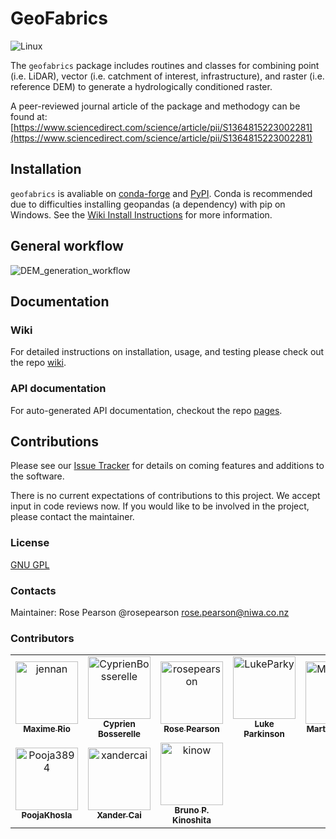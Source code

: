 # GeoFabrics

![Linux](https://github.com/rosepearson/GeoFabrics/actions/workflows/linux-test.yml/badge.svg?branch=main)

The `geofabrics` package includes routines and classes for combining point (i.e. LiDAR), vector (i.e. catchment of interest, infrastructure), and raster (i.e. reference DEM) to generate a hydrologically conditioned raster.

A peer-reviewed journal article of the package and methodogy can be found at: [https://www.sciencedirect.com/science/article/pii/S1364815223002281](https://www.sciencedirect.com/science/article/pii/S1364815223002281)

## Installation
`geofabrics` is avaliable on [conda-forge](https://anaconda.org/conda-forge/geofabrics) and [PyPI](https://pypi.org/project/geofabrics/). Conda is recommended due to difficulties installing geopandas (a dependency) with pip on Windows. See the [Wiki Install Instructions](https://github.com/rosepearson/GeoFabrics/wiki/Package-Install-Instructions) for more information.

## General workflow

![DEM_generation_workflow](https://user-images.githubusercontent.com/22883860/161160412-eef14d39-ed92-4998-838a-15176052afb9.png)

## Documentation
### Wiki
For detailed instructions on installation, usage, and testing please check out the repo [wiki](https://github.com/rosepearson/GeoFabrics/wiki).

### API documentation
For auto-generated API documentation, checkout the repo [pages](https://rosepearson.github.io/GeoFabrics).

## Contributions
Please see our [Issue Tracker](https://github.com/rosepearson/GeoFabrics/issues) for details on coming features and additions to the software.

There is no current expectations of contributions to this project. We accept input in code reviews now. If you would like to be involved in the project, please contact the maintainer.

### License
[GNU GPL](https://github.com/rosepearson/GeoFabrics/LICENSE)

### Contacts
Maintainer: Rose Pearson @rosepearson rose.pearson@niwa.co.nz

### Contributors
<!-- readme: collaborators,contributors -start -->
<table>
<tr>
    <td align="center">
        <a href="https://github.com/jennan">
            <img src="https://avatars.githubusercontent.com/u/2003548?v=4" width="100;" alt="jennan"/>
            <br />
            <sub><b>Maxime Rio</b></sub>
        </a>
    </td>
    <td align="center">
        <a href="https://github.com/CyprienBosserelle">
            <img src="https://avatars.githubusercontent.com/u/3713631?v=4" width="100;" alt="CyprienBosserelle"/>
            <br />
            <sub><b>Cyprien Bosserelle</b></sub>
        </a>
    </td>
    <td align="center">
        <a href="https://github.com/rosepearson">
            <img src="https://avatars.githubusercontent.com/u/22883860?v=4" width="100;" alt="rosepearson"/>
            <br />
            <sub><b>Rose Pearson</b></sub>
        </a>
    </td>
    <td align="center">
        <a href="https://github.com/LukeParky">
            <img src="https://avatars.githubusercontent.com/u/41398636?v=4" width="100;" alt="LukeParky"/>
            <br />
            <sub><b>Luke Parkinson</b></sub>
        </a>
    </td>
    <td align="center">
        <a href="https://github.com/Martin20494">
            <img src="https://avatars.githubusercontent.com/u/55137629?v=4" width="100;" alt="Martin20494"/>
            <br />
            <sub><b>Martin Nguyen</b></sub>
        </a>
    </td>
    <td align="center">
        <a href="https://github.com/AliceHarang">
            <img src="https://avatars.githubusercontent.com/u/82012970?v=4" width="100;" alt="AliceHarang"/>
            <br />
            <sub><b>Null</b></sub>
        </a>
    </td></tr>
<tr>
    <td align="center">
        <a href="https://github.com/Pooja3894">
            <img src="https://avatars.githubusercontent.com/u/86580534?v=4" width="100;" alt="Pooja3894"/>
            <br />
            <sub><b>PoojaKhosla</b></sub>
        </a>
    </td>
    <td align="center">
        <a href="https://github.com/xandercai">
            <img src="https://avatars.githubusercontent.com/u/16149053?v=4" width="100;" alt="xandercai"/>
            <br />
            <sub><b>Xander Cai</b></sub>
        </a>
    </td>
    <td align="center">
        <a href="https://github.com/kinow">
            <img src="https://avatars.githubusercontent.com/u/304786?v=4" width="100;" alt="kinow"/>
            <br />
            <sub><b>Bruno P. Kinoshita</b></sub>
        </a>
    </td></tr>
</table>
<!-- readme: collaborators,contributors -end -->
